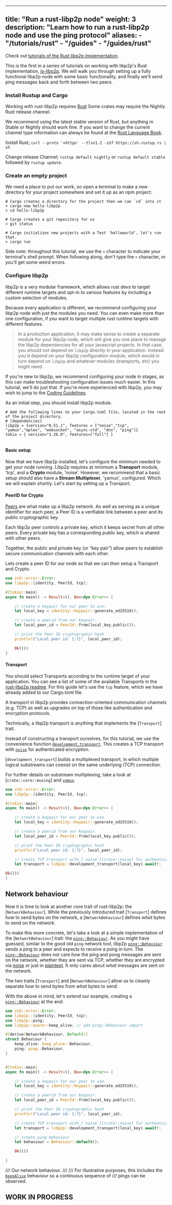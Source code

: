 [//]: # (https://github.com/libp2p/rust-libp2p/blob/master/libp2p/src/tutorials/ping.rs)
---
title: "Run a rust-libp2p node"
weight: 3
description: "Learn how to run a rust-libp2p node and use the ping protocol"
aliases:
    - "/tutorials/rust"
    - "/guides"
    - "/guides/rust"
---

Check out [tutorials of the Rust libp2p implementation](https://docs.rs/libp2p/newest/libp2p/tutorials/index.html).

This is the first in a series of tutorials on working with libp2p's Rust implementation,
[js-libp2p](https://github.com/libp2p/rust-libp2p).
We will walk you through setting up a fully functional libp2p node with some basic functionality,
and finally we'll send ping messages back and forth between two peers.

### Install Rustup and Cargo

Working with rust-libp2p requires [Rust](https://www.rust-lang.org/tools/install)
Some crates may require the Nightly Rust release channel.

We recommend using the latest stable version of Rust, but anything in Stable or Nightly should work fine.
If you want to change the current channel type information can always be found at the [Rust Language Book](https://rust-lang.github.io/rustup/concepts/channels.html).

Install Rust; `curl --proto '=https' --tlsv1.2 -sSf https://sh.rustup.rs | sh`

Change release Channel; `rustup default nightly` or `rustup default stable` followed by `rustup update`.

### Create an empty project

We need a place to put our work, so open a terminal to make a new directory for your project somewhere and set it up as an npm project:

```shell
# Cargo creates a directory for the project then we can `cd` into it
> cargo new hello-libp2p
> cd hello-libp2p

# Cargo creates a git repository for us
> git status

# Cargo initializes new projects with a Test 'helloworld', let's run that.
> cargo run
```

Side note: throughout this tutorial, we use the `>` character to indicate your terminal's shell prompt. When following along, don't type the `>` character, or you'll get some weird errors.

### Configure libp2p

libp2p is a very modular framework, which allows rust devs to target different runtime targets and opt-in to various features by including a custom selection of modules.

Because every application is different, we recommend configuring your libp2p node with just the modules you need. You can even make more than one configuration, if you want to target multiple rust runtime targets with different features.

> In a production application, it may make sense to create a separate module for your libp2p node, which will give you one place to manage the libp2p dependencies for all your javascript projects. In that case, you should not depend on `libp2p` directly in your application. Instead you'd depend on your libp2p configuration module, which would in turn depend on `libp2p` and whatever modules (transports, etc) you might need.

If you're new to libp2p, we recommend configuring your node in stages, as this can make troubleshooting configuration issues much easier. In this tutorial, we'll do just that. If you're more experienced with libp2p, you may wish to jump to the [Coding Guidelines](https://github.com/libp2p/rust-libp2p/blob/master/docs/coding-guidelines.md).

As an initial step, you should install libp2p module.

```shell
# Add the following lines to your Cargo.toml file, located in the root of the project directory.
# [dependencies]
libp2p = {version="0.51.1", features = ["noise","tcp", "yamux","mplex", "websocket", "async-std", "dns", "ping"]}
tokio = { version="1.26.0", features=["full"] }


```

#### Basic setup

Now that we have libp2p installed, let's configure the minimum needed to get your node running. Libp2p requires at minimum a **Transport** module, 'tcp', and a **Crypto** module, 'noise'. However, we recommend that a basic setup should also have a **Stream Multiplexer**, 'yamux', configured. Which we will explain shortly. Let's start by setting up a Transport.

#### PeerID for Crypto

[Peers](https://docs.libp2p.io/concepts/fundamentals/peers/) are what make up a libp2p network.
As well as serving as a unique identifier for each peer, a Peer ID is a verifiable link between a peer and its public cryptographic key.

Each libp2p peer controls a private key, which it keeps secret from all other peers. Every private key has a corresponding public key, which is shared with other peers.

Together, the public and private key (or “key pair”) allow peers to establish secure communication channels with each other.

Lets create a peer ID for our node so that we can then setup a Transport and Crypto.

```rust
use std::error::Error;
use libp2p::{identity, PeerId, tcp};

#[tokio::main]
async fn main() -> Result<(), Box<dyn Error>> {

    // create a keypair for our peer to use.
    let local_key = identity::Keypair::generate_ed25519();

    // create a peerid from our keypair.
    let local_peer_id = PeerId::from(local_key.public());

    // print the Peer ID cryptographic hash
    println!("Local peer id: {:?}", local_peer_id);

    Ok(())
}
```

#### Transport
You should select Transports according to the runtime target of your application. You can see a list of some of the available Transports in the [rust-libp2p readme](https://github.com/libp2p/rust-libp2p/blob/master/README.md). For this guide let's use the `tcp` feature, which we have already added to our Cargo.toml file.

A transport in libp2p provides connection-oriented communication channels (e.g. TCP) as well as upgrades on top of those like authentication and encryption protocols.

Technically, a libp2p transport is anything that implements the [`Transport`] trait.

Instead of constructing a transport ourselves, for this tutorial, we use the convenience function [`development_transport`](crate::development_transport). This creates a TCP transport with [`noise`](crate::noise) for authenticated encryption.

[`development_transport`] builds a multiplexed transport, in which multiple logical substreams can coexist on the same underlying (TCP) connection.

For further details on substream multiplexing, take a look at [`crate::core::muxing`] and [`yamux`](crate::yamux).

```rust
use std::error::Error;
use libp2p::{identity, PeerId, tcp};

#[tokio::main]
async fn main() -> Result<(), Box<dyn Error>> {

    // create a keypair for our peer to use.
    let local_key = identity::Keypair::generate_ed25519();

    // create a peerid from our keypair.
    let local_peer_id = PeerId::from(local_key.public());

    // print the Peer ID cryptographic hash
    println!("Local peer id: {:?}", local_peer_id);

    // create TCP transport with [`noise`](crate::noise) for authenticated encryption.
    let transport = libp2p::development_transport(local_key).await?;

Ok(())
}
```

## Network behaviour

Now it is time to look at another core trait of rust-libp2p: the
[`NetworkBehaviour`]. While the previously introduced trait [`Transport`]
defines _how_ to send bytes on the network, a [`NetworkBehaviour`] defines
_what_ bytes to send on the network.

To make this more concrete, let's take a look at a simple implementation of
the [`NetworkBehaviour`] trait: the [`ping::Behaviour`](crate::ping::Behaviour).
As you might have guessed, similar to the good old `ping` network tool,
libp2p [`ping::Behaviour`](crate::ping::Behaviour) sends a ping to a peer and expects
to receive a pong in turn. The [`ping::Behaviour`](crate::ping::Behaviour) does not care _how_
the ping and pong messages are sent on the network, whether they are sent via
TCP, whether they are encrypted via [noise](crate::noise) or just in
[plaintext](crate::plaintext). It only cares about _what_ messages are sent
on the network.

The two traits [`Transport`] and [`NetworkBehaviour`] allow us to cleanly
separate _how_ to send bytes from _what_ bytes to send.

With the above in mind, let's extend our example, creating a [`ping::Behaviour`](crate::ping::Behaviour) at the end:


```rust
use std::error::Error;
use libp2p::{identity, PeerId, tcp};
use libp2p::ping;
use libp2p::swarm::keep_alive; // add ping::Behaviour import

#[derive(NetworkBehaviour, Default)]
struct Behaviour {
    keep_alive: keep_alive::Behaviour,
    ping: ping::Behaviour,
}


#[tokio::main]
async fn main() -> Result<(), Box<dyn Error>> {

    // create a keypair for our peer to use.
    let local_key = identity::Keypair::generate_ed25519();

    // create a peerid from our keypair.
    let local_peer_id = PeerId::from(local_key.public());

    // print the Peer ID cryptographic hash
    println!("Local peer id: {:?}", local_peer_id);

    // create TCP transport with [`noise`](crate::noise) for authenticated encryption.
    let transport = libp2p::development_transport(local_key).await?;

    // create ping behaviour
    let behaviour = Behaviour::default();

    Ok(())

}
```
/// Our network behaviour.
///
/// For illustrative purposes, this includes the [`KeepAlive`](behaviour::KeepAlive) behaviour so a continuous sequence of
/// pings can be observed.

## WORK IN PROGRESS


[//]: # ()
[//]: # (#### Multiplexing)

[//]: # ()
[//]: # (While multiplexers are not strictly required, they are highly recommended as they improve the effectiveness and efficiency of connections for the various protocols libp2p runs.)

[//]: # ()
[//]: # (Looking at the [available stream multiplexing]&#40;https://github.com/libp2p/js-libp2p/blob/master/doc/CONFIGURATION.md#stream-multiplexing&#41; modules, js-libp2p currently only supports `@libp2p/mplex`, so we will use that here. You can install `@libp2p/mplex` and add it to your libp2p node as follows in the next example.)

[//]: # ()
[//]: # (```sh)

[//]: # (npm install @libp2p/mplex)

[//]: # (```)

[//]: # ()
[//]: # (```js)

[//]: # (import { createLibp2p } from 'libp2p')

[//]: # (import { tcp } from '@libp2p/tcp')

[//]: # (import { noise } from '@chainsafe/libp2p-noise')

[//]: # (import { mplex } from '@libp2p/mplex')

[//]: # ()
[//]: # (const node = await createLibp2p&#40;{)

[//]: # (  transports: [tcp&#40;&#41;],)

[//]: # (  connectionEncryption: [noise&#40;&#41;],)

[//]: # (  streamMuxers: [mplex&#40;&#41;])

[//]: # (}&#41;)

[//]: # ()
[//]: # (```)

[//]: # ()
[//]: # (#### Running libp2p)

[//]: # ()
[//]: # (Now that you have configured a **Transport**, **Crypto** and **Stream Multiplexer** module, you can start your libp2p node. We can start and stop libp2p using the [`libp2p.start&#40;&#41;`]&#40;https://github.com/libp2p/js-libp2p/blob/master/doc/API.md#start&#41; and [`libp2p.stop&#40;&#41;`]&#40;https://github.com/libp2p/js-libp2p/blob/master/doc/API.md#stop&#41; methods.)

[//]: # ()
[//]: # (```js)

[//]: # (import { createLibp2p } from 'libp2p')

[//]: # (import { tcp } from '@libp2p/tcp')

[//]: # (import { noise } from '@chainsafe/libp2p-noise')

[//]: # (import { mplex } from '@libp2p/mplex')

[//]: # ()
[//]: # (const main = async &#40;&#41; => {)

[//]: # (  const node = await createLibp2p&#40;{)

[//]: # (    addresses: {)

[//]: # (      // add a listen address &#40;localhost&#41; to accept TCP connections on a random port)

[//]: # (      listen: ['/ip4/192.0.2.0/tcp/0'])

[//]: # (    },)

[//]: # (    transports: [tcp&#40;&#41;],)

[//]: # (    connectionEncryption: [noise&#40;&#41;],)

[//]: # (    streamMuxers: [mplex&#40;&#41;])

[//]: # (  }&#41;)

[//]: # ()
[//]: # (  // start libp2p)

[//]: # (  await node.start&#40;&#41;)

[//]: # (  console.log&#40;'libp2p has started'&#41;)

[//]: # ()
[//]: # (  // print out listening addresses)

[//]: # (  console.log&#40;'listening on addresses:'&#41;)

[//]: # (  node.getMultiaddrs&#40;&#41;.forEach&#40;&#40;addr&#41; => {)

[//]: # (    console.log&#40;addr.toString&#40;&#41;&#41;)

[//]: # (  }&#41;)

[//]: # ()
[//]: # (  // stop libp2p)

[//]: # (  await node.stop&#40;&#41;)

[//]: # (  console.log&#40;'libp2p has stopped'&#41;)

[//]: # (})

[//]: # ()
[//]: # (main&#40;&#41;.then&#40;&#41;.catch&#40;console.error&#41;)

[//]: # ()
[//]: # (```)

[//]: # ()
[//]: # (Try running the code with `node src/index.js`. You should see something like:)

[//]: # ()
[//]: # (```shell)

[//]: # (libp2p has started)

[//]: # (listening on addresses:)

[//]: # (/ip4/192.0.2.0/tcp/50626/p2p/QmYoqzFj5rhzFy7thCPPGbDkDkLMbQzanxCNwefZd3qTkz)

[//]: # (libp2p has stopped)

[//]: # (```)

[//]: # ()
[//]: # (### Lets play ping pong!)

[//]: # ()
[//]: # (Now that we have the basic building blocks of transport, multiplexing, and security in place, we can start communicating!)

[//]: # ()
[//]: # (We can use [`libp2p.ping&#40;&#41;`]&#40;https://github.com/libp2p/js-libp2p/blob/master/doc/API.md#ping&#41; to dial and send ping messages to another peer. That peer will send back a "pong" message, so that we know that it is still alive. This also enables us to measure the latency between peers.)

[//]: # ()
[//]: # (We can have our application accepting a peer multiaddress via command line argument and try to ping it. To do so, we'll need to add a couple things. First, require the `process` module so that we can get the command line arguments. Then we'll need to parse the multiaddress from the command line and try to ping it:)

[//]: # ()
[//]: # (```sh)

[//]: # (npm install multiaddr)

[//]: # (```)

[//]: # ()
[//]: # (```javascript)

[//]: # (import process from 'node:process')

[//]: # (import { createLibp2p } from 'libp2p')

[//]: # (import { tcp } from '@libp2p/tcp')

[//]: # (import { noise } from '@chainsafe/libp2p-noise')

[//]: # (import { mplex } from '@libp2p/mplex')

[//]: # (import { multiaddr } from 'multiaddr')

[//]: # ()
[//]: # (const node = await createLibp2p&#40;{)

[//]: # (  addresses: {)

[//]: # (    // add a listen address &#40;localhost&#41; to accept TCP connections on a random port)

[//]: # (    listen: ['/ip4/192.0.2.0/tcp/0'])

[//]: # (  },)

[//]: # (  transports: [tcp&#40;&#41;],)

[//]: # (  connectionEncryption: [noise&#40;&#41;],)

[//]: # (  streamMuxers: [mplex&#40;&#41;])

[//]: # (}&#41;)

[//]: # ()
[//]: # (// start libp2p)

[//]: # (await node.start&#40;&#41;)

[//]: # (console.log&#40;'libp2p has started'&#41;)

[//]: # ()
[//]: # (// print out listening addresses)

[//]: # (console.log&#40;'listening on addresses:'&#41;)

[//]: # (node.getMultiaddrs&#40;&#41;.forEach&#40;&#40;addr&#41; => {)

[//]: # (  console.log&#40;addr.toString&#40;&#41;&#41;)

[//]: # (}&#41;)

[//]: # ()
[//]: # (// ping peer if received multiaddr)

[//]: # (if &#40;process.argv.length >= 3&#41; {)

[//]: # (  const ma = multiaddr&#40;process.argv[2]&#41;)

[//]: # (  console.log&#40;`pinging remote peer at ${process.argv[2]}`&#41;)

[//]: # (  const latency = await node.ping&#40;ma&#41;)

[//]: # (  console.log&#40;`pinged ${process.argv[2]} in ${latency}ms`&#41;)

[//]: # (} else {)

[//]: # (  console.log&#40;'no remote peer address given, skipping ping'&#41;)

[//]: # (})

[//]: # ()
[//]: # (const stop = async &#40;&#41; => {)

[//]: # (  // stop libp2p)

[//]: # (  await node.stop&#40;&#41;)

[//]: # (  console.log&#40;'libp2p has stopped'&#41;)

[//]: # (  process.exit&#40;0&#41;)

[//]: # (})

[//]: # ()
[//]: # (process.on&#40;'SIGTERM', stop&#41;)

[//]: # (process.on&#40;'SIGINT', stop&#41;)

[//]: # ()
[//]: # (```)

[//]: # ()
[//]: # (Now we can start one instance with no arguments:)

[//]: # ()
[//]: # (```shell)

[//]: # (> node src/index.js)

[//]: # (libp2p has started)

[//]: # (listening on addresses:)

[//]: # (/ip4/192.0.2.0/tcp/50775/p2p/QmcafwJSsCsnjMo2fyf1doMjin8nrMawfwZiPftBDpahzN)

[//]: # (no remote peer address given, skipping ping)

[//]: # (```)

[//]: # ()
[//]: # (Grab the `/ip4/...` address printed above and use it as an argument to another instance.  In a new terminal:)

[//]: # ()
[//]: # (```shell)

[//]: # (> node src/index.js /ip4/192.0.2.0/tcp/50775/p2p/QmcafwJSsCsnjMo2fyf1doMjin8nrMawfwZiPftBDpahzN)

[//]: # (libp2p has started)

[//]: # (listening on addresses:)

[//]: # (/ip4/192.0.2.0/tcp/50777/p2p/QmYZirEPREz9vSRFznxhQbWNya2LXPz5VCahRCT7caTLGm)

[//]: # (pinging remote peer at /ip4/192.0.2.0/tcp/50775/p2p/QmcafwJSsCsnjMo2fyf1doMjin8nrMawfwZiPftBDpahzN)

[//]: # (pinged /ip4/192.0.2.0/tcp/50775/p2p/QmcafwJSsCsnjMo2fyf1doMjin8nrMawfwZiPftBDpahzN in 3ms)

[//]: # (libp2p has stopped)

[//]: # (```)

[//]: # ()
[//]: # (Success! Our two peers are now communicating over a multiplexed, secure channel.  Sure, they can only say "ping", but it's a start!)

[//]: # ()
[//]: # (### What's next?)

[//]: # ()
[//]: # (After finishing this tutorial, you should have a look into the [js-libp2p getting started]&#40;https://github.com/libp2p/js-libp2p/blob/master/doc/GETTING_STARTED.md&#41; document, which goes from a base configuration like this one, to more custom ones.)

[//]: # ()
[//]: # (You also have a panoply of examples on [js-libp2p repo]&#40;https://github.com/libp2p/js-libp2p/tree/master/examples&#41; that you can leverage to learn how to use `js-libp2p` for several different use cases and runtimes.)

[//]: # ()
[//]: # ([definition_multiaddress]: /reference/glossary/#multiaddr)

[//]: # ([definition_multiplexer]: /reference/glossary/#multiplexer)

[//]: # ([definition_peerid]: /reference/glossary/#peerid)
